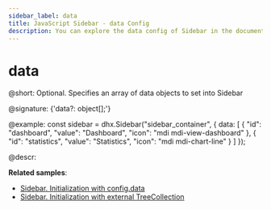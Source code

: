 ```yaml
---
sidebar_label: data
title: JavaScript Sidebar - data Config 
description: You can explore the data config of Sidebar in the documentation of the DHTMLX JavaScript UI library. Browse developer guides and API reference, try out code examples and live demos, and download a free 30-day evaluation version of DHTMLX Suite.
---
```


# data

@short: Optional. Specifies an array of data objects to set into Sidebar

@signature: {'data?: object[];'}

@example:
const sidebar = dhx.Sidebar("sidebar_container", {
    data: [
        {
            "id": "dashboard",
            "value": "Dashboard",
            "icon": "mdi mdi-view-dashboard"
        },
        {
            "id": "statistics",
            "value": "Statistics",
            "icon": "mdi mdi-chart-line"
        }
    ]
});

@descr:

**Related samples**:
- [Sidebar. Initialization with config.data](https://snippet.dhtmlx.com/y8y7iw42)
- [Sidebar. Initialization with external TreeCollection](https://snippet.dhtmlx.com/f4wo06yo)

[comment]: # (@related: sidebar/data_loading.md)
